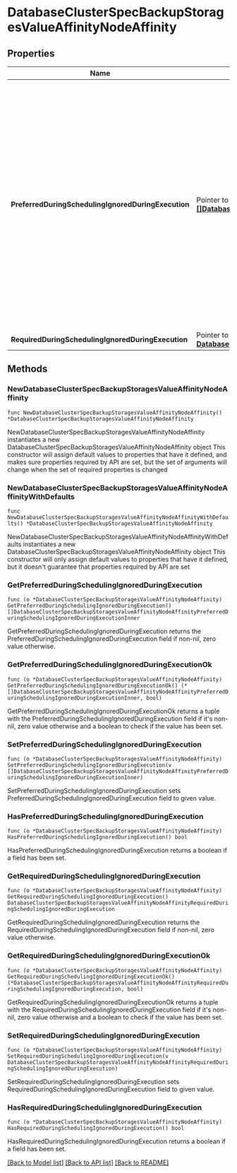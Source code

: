 # DatabaseClusterSpecBackupStoragesValueAffinityNodeAffinity

## Properties

Name | Type | Description | Notes
------------ | ------------- | ------------- | -------------
**PreferredDuringSchedulingIgnoredDuringExecution** | Pointer to [**[]DatabaseClusterSpecBackupStoragesValueAffinityNodeAffinityPreferredDuringSchedulingIgnoredDuringExecutionInner**](DatabaseClusterSpecBackupStoragesValueAffinityNodeAffinityPreferredDuringSchedulingIgnoredDuringExecutionInner.md) | The scheduler will prefer to schedule pods to nodes that satisfy the affinity expressions specified by this field, but it may choose a node that violates one or more of the expressions. The node that is most preferred is the one with the greatest sum of weights, i.e. for each node that meets all of the scheduling requirements (resource request, requiredDuringScheduling affinity expressions, etc.), compute a sum by iterating through the elements of this field and adding \&quot;weight\&quot; to the sum if the node matches the corresponding matchExpressions; the node(s) with the highest sum are the most preferred. | [optional] 
**RequiredDuringSchedulingIgnoredDuringExecution** | Pointer to [**DatabaseClusterSpecBackupStoragesValueAffinityNodeAffinityRequiredDuringSchedulingIgnoredDuringExecution**](DatabaseClusterSpecBackupStoragesValueAffinityNodeAffinityRequiredDuringSchedulingIgnoredDuringExecution.md) |  | [optional] 

## Methods

### NewDatabaseClusterSpecBackupStoragesValueAffinityNodeAffinity

`func NewDatabaseClusterSpecBackupStoragesValueAffinityNodeAffinity() *DatabaseClusterSpecBackupStoragesValueAffinityNodeAffinity`

NewDatabaseClusterSpecBackupStoragesValueAffinityNodeAffinity instantiates a new DatabaseClusterSpecBackupStoragesValueAffinityNodeAffinity object
This constructor will assign default values to properties that have it defined,
and makes sure properties required by API are set, but the set of arguments
will change when the set of required properties is changed

### NewDatabaseClusterSpecBackupStoragesValueAffinityNodeAffinityWithDefaults

`func NewDatabaseClusterSpecBackupStoragesValueAffinityNodeAffinityWithDefaults() *DatabaseClusterSpecBackupStoragesValueAffinityNodeAffinity`

NewDatabaseClusterSpecBackupStoragesValueAffinityNodeAffinityWithDefaults instantiates a new DatabaseClusterSpecBackupStoragesValueAffinityNodeAffinity object
This constructor will only assign default values to properties that have it defined,
but it doesn't guarantee that properties required by API are set

### GetPreferredDuringSchedulingIgnoredDuringExecution

`func (o *DatabaseClusterSpecBackupStoragesValueAffinityNodeAffinity) GetPreferredDuringSchedulingIgnoredDuringExecution() []DatabaseClusterSpecBackupStoragesValueAffinityNodeAffinityPreferredDuringSchedulingIgnoredDuringExecutionInner`

GetPreferredDuringSchedulingIgnoredDuringExecution returns the PreferredDuringSchedulingIgnoredDuringExecution field if non-nil, zero value otherwise.

### GetPreferredDuringSchedulingIgnoredDuringExecutionOk

`func (o *DatabaseClusterSpecBackupStoragesValueAffinityNodeAffinity) GetPreferredDuringSchedulingIgnoredDuringExecutionOk() (*[]DatabaseClusterSpecBackupStoragesValueAffinityNodeAffinityPreferredDuringSchedulingIgnoredDuringExecutionInner, bool)`

GetPreferredDuringSchedulingIgnoredDuringExecutionOk returns a tuple with the PreferredDuringSchedulingIgnoredDuringExecution field if it's non-nil, zero value otherwise
and a boolean to check if the value has been set.

### SetPreferredDuringSchedulingIgnoredDuringExecution

`func (o *DatabaseClusterSpecBackupStoragesValueAffinityNodeAffinity) SetPreferredDuringSchedulingIgnoredDuringExecution(v []DatabaseClusterSpecBackupStoragesValueAffinityNodeAffinityPreferredDuringSchedulingIgnoredDuringExecutionInner)`

SetPreferredDuringSchedulingIgnoredDuringExecution sets PreferredDuringSchedulingIgnoredDuringExecution field to given value.

### HasPreferredDuringSchedulingIgnoredDuringExecution

`func (o *DatabaseClusterSpecBackupStoragesValueAffinityNodeAffinity) HasPreferredDuringSchedulingIgnoredDuringExecution() bool`

HasPreferredDuringSchedulingIgnoredDuringExecution returns a boolean if a field has been set.

### GetRequiredDuringSchedulingIgnoredDuringExecution

`func (o *DatabaseClusterSpecBackupStoragesValueAffinityNodeAffinity) GetRequiredDuringSchedulingIgnoredDuringExecution() DatabaseClusterSpecBackupStoragesValueAffinityNodeAffinityRequiredDuringSchedulingIgnoredDuringExecution`

GetRequiredDuringSchedulingIgnoredDuringExecution returns the RequiredDuringSchedulingIgnoredDuringExecution field if non-nil, zero value otherwise.

### GetRequiredDuringSchedulingIgnoredDuringExecutionOk

`func (o *DatabaseClusterSpecBackupStoragesValueAffinityNodeAffinity) GetRequiredDuringSchedulingIgnoredDuringExecutionOk() (*DatabaseClusterSpecBackupStoragesValueAffinityNodeAffinityRequiredDuringSchedulingIgnoredDuringExecution, bool)`

GetRequiredDuringSchedulingIgnoredDuringExecutionOk returns a tuple with the RequiredDuringSchedulingIgnoredDuringExecution field if it's non-nil, zero value otherwise
and a boolean to check if the value has been set.

### SetRequiredDuringSchedulingIgnoredDuringExecution

`func (o *DatabaseClusterSpecBackupStoragesValueAffinityNodeAffinity) SetRequiredDuringSchedulingIgnoredDuringExecution(v DatabaseClusterSpecBackupStoragesValueAffinityNodeAffinityRequiredDuringSchedulingIgnoredDuringExecution)`

SetRequiredDuringSchedulingIgnoredDuringExecution sets RequiredDuringSchedulingIgnoredDuringExecution field to given value.

### HasRequiredDuringSchedulingIgnoredDuringExecution

`func (o *DatabaseClusterSpecBackupStoragesValueAffinityNodeAffinity) HasRequiredDuringSchedulingIgnoredDuringExecution() bool`

HasRequiredDuringSchedulingIgnoredDuringExecution returns a boolean if a field has been set.


[[Back to Model list]](../README.md#documentation-for-models) [[Back to API list]](../README.md#documentation-for-api-endpoints) [[Back to README]](../README.md)


